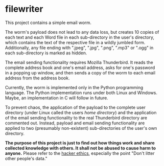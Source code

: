 # filewriter

This project contains a simple email worm.

The worm's payload does not lead to any data loss, but creates 10 copies of each 
text and each Word file in each sub-directory in the user's directory, which 
contains the text of the respective file in a wildly jumbled form. Additionally, 
any file ending with ".jpeg", ".jpg", ".png", ".mp3" or ".ogg" in each 
sub-directory is marked as hidden.

The email sending functionality requires Mozilla Thunderbird. It reads the 
complete address book and one's email address, asks for one's password in a 
popping up window, and then sends a copy of the worm to each email address from 
the address book.

Currently, the worm is implemented only in the Python programming language. The
Python implementation runs under both Linux and Windows. Maybe, 
an implementation in C will follow in future.

To prevent chaos, the application of the payload to the complete user directory 
(under Linux called the users *home directory*) and the application of the email 
sending functionality to the real Thunderbird directory are commented out. 
Instead, payload and email sending functionality are applied to two (presumably 
non-existent) sub-directories of the user's own directory.

**The purpose of this project is just to find out how things work and share**
**collected knowledge with others. It shall not be abused to cause harm to** 
**anyone.** Please refer to the [hacker ethics](https://www.ccc.de/en/hackerethics), 
especially the point "Don't litter other people's data."
